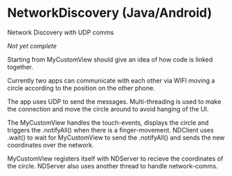 # NetworkDiscovery (Java/Android)
Network Discovery with UDP comms

*Not yet complete*

Starting from MyCustomView should give an idea of how code is linked together.

Currently two apps can communicate with each other via WIFI moving a circle according to the position on the other phone.

The app uses UDP to send the messages. Multi-threading is used to make the connection and move the circle around to avoid hanging of the UI.

The MyCustomView handles the touch-events, displays the circle and triggers the .notifyAll() when there is a finger-movement.
NDClient uses .wait() to wait for MyCustomView to send the .notifyAll() and sends the new coordinates over the network.

MyCustomView registers itself with NDServer to recieve the coordinates of the circle. NDServer also uses another thread to handle network-comms.


